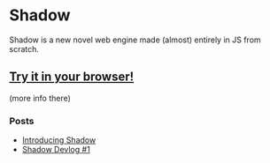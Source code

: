 # Shadow

Shadow is a new novel web engine made (almost) entirely in JS from scratch.

## [Try it in your browser!](https://shadow.goose.icu)
(more info there)

### Posts
- [Introducing Shadow](https://goose.icu/introducing-shadow/)
- [Shadow Devlog #1](https://goose.icu/shadow-devlog-1/)

<!--
### next up

- :root
- :link
- :hover
- li markers (list-style-type)
- margin-inline, margin-block (hack: -> margin?)
- text-align
- line-height
- rem unit
- center element
- bgColor, fgColor
- fixed length units (cm, in, etc)
- max width/max height
- text wrapping (!)
- text highlighting (!)
* popups when using keybinds to notify info
* inspect dom tree panel
* setting for how early but broken or late but good to show a page

### to investigate

- http://home.mcom.com/home/welcome.html (blank?)
- https://cs.sjoy.lol (text good! styling bad)
- https://www.stroustrup.com (okay content, not styling)
- https://kevinlocke.name/
- https://signal.org/ / https://signal.org/blog/